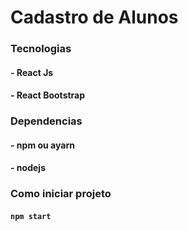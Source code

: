 # Cadastro de Alunos

### Tecnologias

#### - React Js
#### - React Bootstrap

### Dependencias
#### - npm ou ayarn
#### - nodejs

### Como iniciar projeto
#### `npm start`


